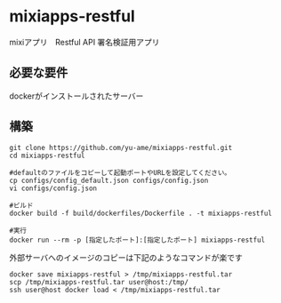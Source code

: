 # mixiapps-restful

mixiアプリ　Restful API 署名検証用アプリ

## 必要な要件

dockerがインストールされたサーバー

## 構築

```
git clone https://github.com/yu-ame/mixiapps-restful.git
cd mixiapps-restful

#defaultのファイルをコピーして起動ポートやURLを設定してください。
cp configs/config_default.json configs/config.json 
vi configs/config.json

#ビルド
docker build -f build/dockerfiles/Dockerfile . -t mixiapps-restful

#実行
docker run --rm -p [指定したポート]:[指定したポート] mixiapps-restful
```

外部サーバへのイメージのコピーは下記のようなコマンドが楽です

```
docker save mixiapps-restful > /tmp/mixiapps-restful.tar
scp /tmp/mixiapps-restful.tar user@host:/tmp/
ssh user@host docker load < /tmp/mixiapps-restful.tar
```
